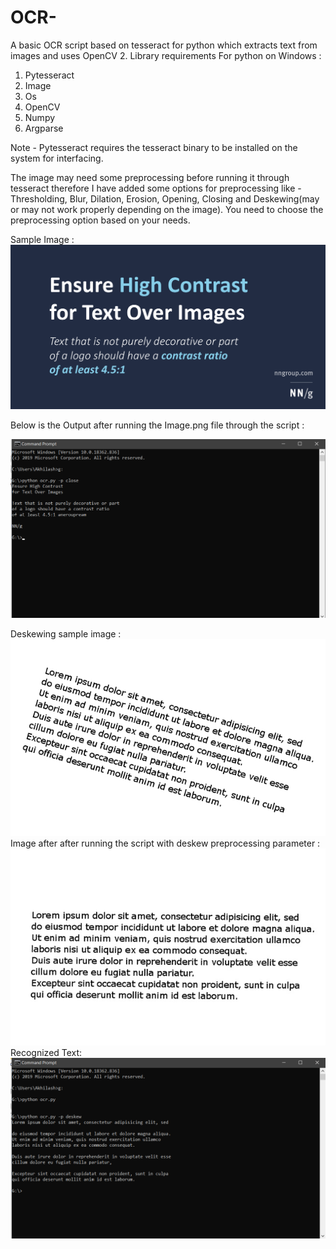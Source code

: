 # OCR-
A basic OCR script based on tesseract for python which extracts text from images and uses OpenCV 2.
Library requirements For python on Windows :

1. Pytesseract 
2. Image
3. Os
4. OpenCV
5. Numpy
6. Argparse

Note - Pytesseract requires the tesseract binary to be installed on the system for interfacing.

The image may need some preprocessing before running it through tesseract therefore I have added some options for preprocessing like -
Thresholding, Blur, Dilation, Erosion, Opening, Closing and Deskewing(may or may not work properly depending on the image). 
You need to choose the preprocessing option based on your needs.

Sample Image :
![Input](https://raw.githubusercontent.com/Akhilesh64/OCR-/master/Image.png)

Below is the Output after running the Image.png file through the script :

![Output](https://raw.githubusercontent.com/Akhilesh64/OCR-/master/Text_Output.png)

Deskewing sample image :
![Input](https://raw.githubusercontent.com/Akhilesh64/OCR-/master/Image1.jpg)
Image after after running the script with deskew preprocessing parameter :
![Output](https://raw.githubusercontent.com/Akhilesh64/OCR-/master/Output_Img1.jpg)
Recognized Text:
![Output](https://raw.githubusercontent.com/Akhilesh64/OCR-/master/Output_Image1.png)

